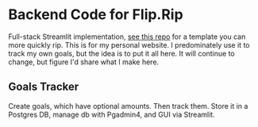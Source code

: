# Backend Code for Flip.Rip

Full-stack Streamlit implementation, [see this repo](https://github.com/sapped/Authenticated-Full-Stack-Streamlit) for a template you can more quickly rip. This is for my personal website. I predominately use it to track my own goals, but the idea is to put it all here. It will continue to change, but figure I'd share what I make here.

## Goals Tracker
Create goals, which have optional amounts. Then track them. Store it in a Postgres DB, manage db with Pgadmin4, and GUI via Streamlit.